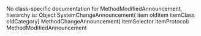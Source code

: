 No class-specific documentation for MethodModifiedAnnouncement, hierarchy is: 
Object
  SystemChangeAnnouncement( item oldItem itemClass oldCategory)
    MethodChangeAnnouncement( itemSelector itemProtocol)
      MethodModifiedAnnouncement
